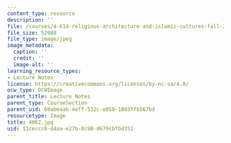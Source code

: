 ```yaml
---
content_type: resource
description: ''
file: /courses/4-614-religious-architecture-and-islamic-cultures-fall-2002/11ceccc0d4aae27b8c90d679cbfbd351_4062.jpg
file_size: 52988
file_type: image/jpeg
image_metadata:
  caption: ''
  credit: ''
  image-alt: ''
learning_resource_types:
- Lecture Notes
license: https://creativecommons.org/licenses/by-nc-sa/4.0/
ocw_type: OCWImage
parent_title: Lecture Notes
parent_type: CourseSection
parent_uid: 68abeaab-4eff-532c-e858-18d3ffb567bd
resourcetype: Image
title: 4062.jpg
uid: 11ceccc0-d4aa-e27b-8c90-d679cbfbd351
---
```

